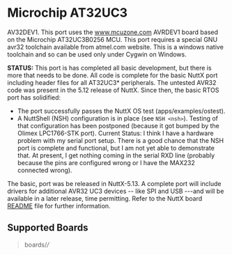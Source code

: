 # Microchip AT32UC3

AV32DEV1. This port uses the www.mcuzone.com AVRDEV1 board based on the
Microchip AT32UC3B0256 MCU. This port requires a special GNU avr32
toolchain available from atmel.com website. This is a windows native
toolchain and so can be used only under Cygwin on Windows.

**STATUS:** This port is has completed all basic development, but there
is more that needs to be done. All code is complete for the basic NuttX
port including header files for all AT32UC3\* peripherals. The untested
AVR32 code was present in the 5.12 release of NuttX. Since then, the
basic RTOS port has solidified:

  - The port successfully passes the NuttX OS test
    (apps/examples/ostest).
  - A NuttShell (NSH) configuration is in place (see `NSH <nsh>`).
    Testing of that configuration has been postponed (because it got
    bumped by the Olimex LPC1766-STK port). Current Status: I think I
    have a hardware problem with my serial port setup. There is a good
    chance that the NSH port is complete and functional, but I am not
    yet able to demonstrate that. At present, I get nothing coming in
    the serial RXD line (probably because the pins are configured wrong
    or I have the MAX232 connected wrong).

The basic, port was be released in NuttX-5.13. A complete port will
include drivers for additional AVR32 UC3 devices -- like SPI and USB
---and will be available in a later release, time permitting. Refer to
the NuttX board
[README](https://github.com/apache/nuttx/blob/master/Documentation/platforms/avr/at32uc3/boards/avr32dev1/README.txt)
file for further information.

## Supported Boards

> boards/*/*

